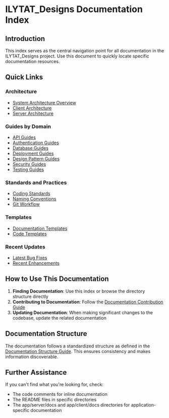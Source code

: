 # ILYTAT_Designs Documentation Index

## Introduction
This index serves as the central navigation point for all documentation in the ILYTAT_Designs project. Use this document to quickly locate specific documentation resources.

## Quick Links

### Architecture
- [System Architecture Overview](../shared/architecture/system-overview.md)
- [Client Architecture](../shared/architecture/client/architecture-overview.md)
- [Server Architecture](../shared/architecture/server/architecture-overview.md)

### Guides by Domain
- [API Guides](../shared/guides/api/index.md)
- [Authentication Guides](../shared/guides/authentication/index.md)
- [Database Guides](../shared/guides/database/index.md)
- [Deployment Guides](../shared/guides/deployment/index.md)
- [Design Pattern Guides](../shared/guides/patterns/index.md)
- [Security Guides](../shared/guides/security/index.md)
- [Testing Guides](../shared/guides/testing/index.md)

### Standards and Practices
- [Coding Standards](../shared/standards/coding-standards.md)
- [Naming Conventions](../shared/standards/naming-conventions.md)
- [Git Workflow](../shared/standards/git-workflow.md)

### Templates
- [Documentation Templates](../shared/templates/documentation/index.md)
- [Code Templates](../shared/templates/code/index.md)

### Recent Updates
- [Latest Bug Fixes](../shared/updates/bugfixes/recent-fixes.md)
- [Recent Enhancements](../shared/updates/enhancements/recent-enhancements.md)

## How to Use This Documentation

1. **Finding Documentation**: Use this index or browse the directory structure directly
2. **Contributing to Documentation**: Follow the [Documentation Contribution Guide](contribution-guide.md)
3. **Updating Documentation**: When making significant changes to the codebase, update the related documentation

## Documentation Structure

The documentation follows a standardized structure as defined in the [Documentation Structure Guide](documentation_structure.md). This ensures consistency and makes information discoverable.

## Further Assistance

If you can't find what you're looking for, check:
- The code comments for inline documentation
- The README files in specific directories
- The app/server/docs and app/client/docs directories for application-specific documentation
